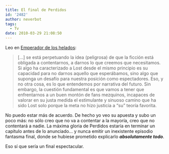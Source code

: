 ```yaml
---
title: El final de Perdidos
id: '2482'
author: neverbot
tags:
  - Tv
date: 2010-03-29 21:08:50
---
```


Leo en [Emperador de los helados](http://emperadordeloshelados.wordpress.com/2010/03/29/la-lista-marzo-2010/):

> \[...\] se está perpetuando la idea (peligrosa) de que la ficción está obligada a contentarnos, a darnos lo que creemos que necesitamos. Si algo ha caracterizado a Lost desde el mismo principio es su capacidad para no darnos aquello que esperábamos, sino algo que suponga un desafío para nuestra posición como espectadores. Eso, y no otra cosa, es lo que entendemos por narrativa del futuro. Sin embargo, la cuestión fundamental es que vamos a tener que enfrentarnos a un buen montón de fans mezquinos, incapaces de valorar en su justa medida el estimulante y sinuoso camino que ha sido Lost solo porque la meta no hizo justicia a “su” teoría favorita.

No puedo estar más de acuerdo. De hecho yo veo su apuesta y subo un poco más: no sólo creo que no va a contentar a la mayoría, creo que no contentará a nadie. La máxima gloria de Perdidos estaría en terminar un capítulo antes de lo anunciado... y nunca emitir un inexistente episodio fantasma final, donde se hubiese prometido explicarlo _**absolutamente todo**_.

Eso sí que sería un final espectacular.
